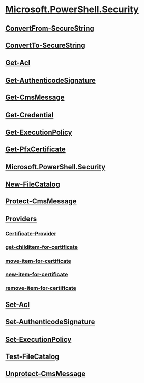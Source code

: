 #  [Microsoft.PowerShell.Security]()
##  [ConvertFrom-SecureString](ConvertFrom-SecureString.md)
##  [ConvertTo-SecureString](ConvertTo-SecureString.md)
##  [Get-Acl](Get-Acl.md)
##  [Get-AuthenticodeSignature](Get-AuthenticodeSignature.md)
##  [Get-CmsMessage](Get-CmsMessage.md)
##  [Get-Credential](Get-Credential.md)
##  [Get-ExecutionPolicy](Get-ExecutionPolicy.md)
##  [Get-PfxCertificate](Get-PfxCertificate.md)
##  [Microsoft.PowerShell.Security](Microsoft.PowerShell.Security.md)
##  [New-FileCatalog](New-FileCatalog.md)
##  [Protect-CmsMessage](Protect-CmsMessage.md)
##  [Providers]()
###  [Certificate-Provider](Providers/Certificate-Provider.md)
###  [get-childitem-for-certificate](Providers/get-childitem-for-certificate.md)
###  [move-item-for-certificate](Providers/move-item-for-certificate.md)
###  [new-item-for-certificate](Providers/new-item-for-certificate.md)
###  [remove-item-for-certificate](Providers/remove-item-for-certificate.md)
##  [Set-Acl](Set-Acl.md)
##  [Set-AuthenticodeSignature](Set-AuthenticodeSignature.md)
##  [Set-ExecutionPolicy](Set-ExecutionPolicy.md)
##  [Test-FileCatalog](Test-FileCatalog.md)
##  [Unprotect-CmsMessage](Unprotect-CmsMessage.md)
